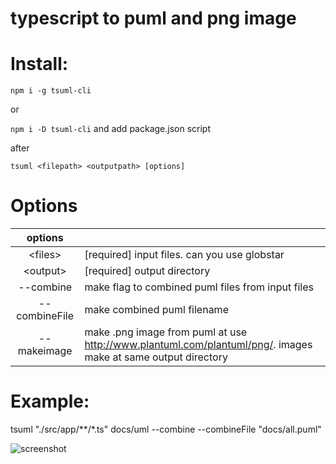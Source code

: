 # typescript to puml and png image

# Install:

`npm i -g tsuml-cli`

or

`npm i -D tsuml-cli` and add package.json script

after

`tsuml <filepath> <outputpath> [options]`

# Options

|    options     |                                                                                                              |
| :------------: | :----------------------------------------------------------------------------------------------------------- |
| &lt;files&gt;  | [required] input files. can you use globstar                                                                 |
| &lt;output&gt; | [required] output directory                                                                                  |
|   --combine    | make flag to combined puml files from input files                                                            |
| --combineFile  | make combined puml filename                                                                                  |
|  --makeimage   | make .png image from puml at use http://www.plantuml.com/plantuml/png/. images make at same output directory |

# Example:

tsuml "./src/app/**/*.ts" docs/uml --combine --combineFile "docs/all.puml"

![screenshot](https://github.com/ddehghan/typescript-plantuml-cli/blob/656f3f731bc04c7b8452c9d624737b313e2429bf/doc/screenshot.png)
